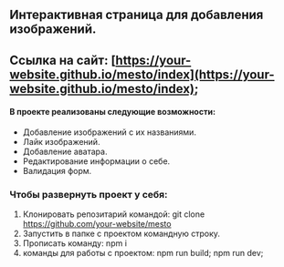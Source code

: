 Интерактивная страница для добавления изображений.
-------------
## Ссылка на сайт: [https://your-website.github.io/mesto/index](https://your-website.github.io/mesto/index);

#### В проекте реализованы следующие возможности:
- Добавление изображений с их названиями.
- Лайк изображений.
- Добавление аватара.
- Редактирование информации о себе.
- Валидация форм.

### Чтобы развернуть проект у себя:

1. Клонировать репозитарий командой: git clone https://github.com/your-website/mesto
2. Запустить в папке с проектом командную строку.
3. Прописать команду: npm i
4. команды для работы с проектом: 
npm run build;
npm run dev;